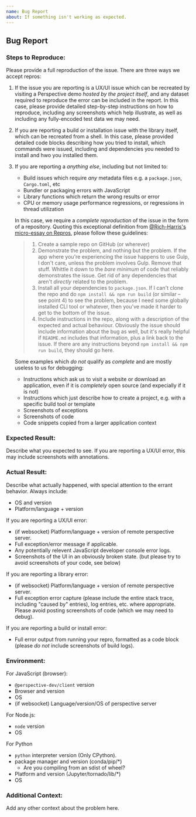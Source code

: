 ```yaml
---
name: Bug Report
about: If something isn't working as expected.
---
```


## Bug Report

### Steps to Reproduce:

Please provide a full reproduction of the issue. There are three ways we accept
repros:

1.  If the issue you are reporting is a UX/UI issue which can be recreated by
    visiting a Perspective demo _hosted by the project itself_, and any dataset
    required to reproduce the error can be included in the report. In this case,
    please provide detailed step-by-step instructions on how to reproduce,
    including any screenshots which help illustrate, as well as including any
    fully-encoded test data we may need.

2.  If you are reporting a build or installation issue with the library itself,
    which can be recreated from a shell. In this case, please provided detailed
    code blocks describing how you tried to install, which commands were issued,
    including and dependencies you needed to install and hwo you installed them.

3.  If you are reporting a _anything else_, including but not limited to:
    - Build issues which require _any_ metadata files e.g. a `package.json`,
      `Cargo.toml`, etc
    - Bundler or packaging errors with JavaScript
    - Library functions which return the wrong results or error
    - CPU or memory usage performance regressions, or regressions in thread
      utilization

    In this case, we require a _complete reproduction_ of the issue in the form
    of a repository. Quoting this exceptional definition from
    [@Rich-Harris's micro-essay on Repros](https://gist.github.com/Rich-Harris/88c5fc2ac6dc941b22e7996af05d70ff),
    please follow these guidelines:

    > 1.  Create a sample repo on GitHub (or wherever)
    > 2.  Demonstrate the problem, and nothing but the problem. If the app where
    >     you're experiencing the issue happens to use Gulp, I don't care,
    >     unless the problem involves Gulp. Remove that stuff. Whittle it down
    >     to the _bare minimum_ of code that reliably demonstrates the issue.
    >     Get rid of any dependencies that aren't _directly_ related to the
    >     problem.
    > 3.  Install all your dependencies to `package.json`. If I can't clone the
    >     repo and do `npm install && npm run build` (or similar – see point 4)
    >     to see the problem, because I need some globally installed CLI tool or
    >     whatever, then you've made it harder to get to the bottom of the
    >     issue.
    > 4.  Include instructions in the repo, along with a description of the
    >     expected and actual behaviour. Obviously the issue should include
    >     information about the bug as well, but it's really helpful if
    >     `README.md` includes that information, plus a link back to the issue.
    >     If there are any instructions beyond `npm install && npm run build`,
    >     they should go here.

    Some examples which _do not_ qualify as _complete_ and are mostly useless to
    us for debugging:
    - Instructions which ask us to visit a website or download an application,
      even if it is _completely_ open source (and expecially if it is not)
    - Instructions which just describe how to create a project, e.g. with a
      specific build tool or template
    - Screenshots of exceptions
    - Screenshots of code
    - Code snippets copied from a larger application context

### Expected Result:

Describe what you expected to see. If you are reporting a UX/UI error, this may
include screenshots with annotations.

### Actual Result:

Describe what actually happened, with special attention to the errant behavior.
Always include:

- OS and version
- Platform/language + version

If you are reporting a UX/UI error:

- (if websocket) Platform/language + version of remote perspective server.
- Full exception/error message if applicable.
- Any potentially relevent JavaScript developer console error logs.
- Screenshots of the UI in an obviously broken state. (but please try to avoid
  screenshots of your code, see below)

If you are reporting a library error:

- (if websocket) Platform/language + version of remote perspective server.
- Full exception error capture (please include the entire stack trace, including
  "caused by" entries), log entries, etc. where appropriate. Please avoid
  posting screenshots of code (which we may need to debug).

If you are reporting a build or install error:

- Full error output from running your repro, formatted as a code block (please
  _do not_ include screenshots of build logs).

### Environment:

For JavaScript (browser):

- `@perspective-dev/client` version
- Browser and version
- OS
- (if websocket) Language/version/OS of perspective server

For Node.js:

- `node` version
- OS

For Python

- `python` interpreter version (Only CPython).
- package manager and version (conda/pip/\*)
    - Are you compiling from an sdist of wheel?
- Platform and version (Jupyter/tornado/lib/\*)
- OS

### Additional Context:

Add any other context about the problem here.
